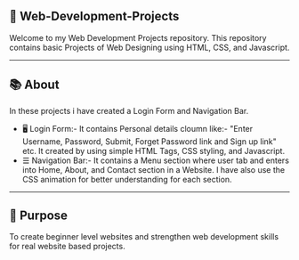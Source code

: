 ## 🎯 Web-Development-Projects

Welcome to my Web Development Projects repository.
This repository contains basic Projects of Web Designing using HTML, CSS, and Javascript.


---


## 📚 About

In these projects i have created a Login Form and Navigation Bar.

- 🖥️ Login Form:- It contains Personal details cloumn like:- "Enter Username, Password, Submit, Forget Password link and Sign up link" etc.
  It created by using simple HTML Tags, CSS styling, and Javascript. 
- ☰ Navigation Bar:- It contains a Menu section where user tab and enters into Home, About, and Contact section in a Website. I have also use the CSS animation for better
  understanding for each section.


---


## 🚀 Purpose

To create beginner level websites and strengthen web development skills for real website based projects. 

  
